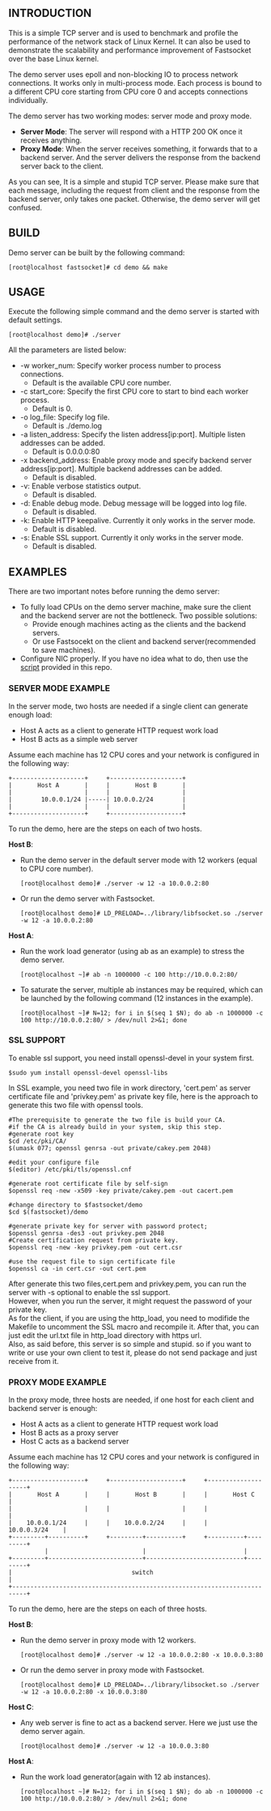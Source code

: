 ## INTRODUCTION ##

This is a simple TCP server and is used to benchmark and profile 
the performance of the network stack of Linux Kernel. It can also 
be used to demonstrate the scalability and performance improvement 
of Fastsocket over the base Linux kernel.

The demo server uses epoll and non-blocking IO to process network 
connections. It works only in multi-process mode. Each process is 
bound to a different CPU core starting from CPU core 0 and accepts 
connections individually. 

The demo server has two working modes: server mode and proxy mode. 
* **Server Mode**: The server will respond with a HTTP 200 OK once 
it receives anything.
* **Proxy Mode**: When the server receives something, it forwards 
that to a backend server. And the server delivers the response from 
the backend server back to the client.

As you can see, It is a simple and stupid TCP server. Please make 
sure that each message, including the request from client and 
the response from the backend server, only takes one packet. 
Otherwise, the demo server will get confused.

## BUILD ##

Demo server can be built by the following command:

`[root@localhost fastsocket]# cd demo && make`

## USAGE ##

Execute the following simple command and the demo server is started 
with default settings.

`[root@localhost demo]# ./server`

All the parameters are listed below:
- -w worker_num: Specify worker process number to process connections.
	- Default is the available CPU core number.
- -c start_core: Specify the first CPU core to start to bind each 
worker process.
	- Default is 0.
- -o log_file: Specify log file.
	- Default is ./demo.log
- -a listen_address: Specify the listen address[ip:port]. Multiple 
listen addresses can be added.
	- Default is 0.0.0.0:80
- -x backend_address: Enable proxy mode and specify backend server 
address[ip:port]. Multiple backend addresses can be added.
	- Default is disabled.
- -v: Enable verbose statistics output.
	- Default is disabled.
- -d: Enable debug mode. Debug message will be logged into log file.
	- Default is disabled.
- -k: Enable HTTP keepalive. Currently it only works in the server 
mode.
	- Default is disabled.
- -s: Enable SSL support. Currently it only works in the server 
mode.
	- Default is disabled.
 
## EXAMPLES ##

There are two important notes before running the demo server:

- To fully load CPUs on the demo server machine, make sure the client 
and the backend server are not the bottleneck. Two possible solutions:
	- Provide enough machines acting as the clients and the backend servers.
	- Or use Fastsocekt on the client and backend server(recommended to save machines).
- Configure NIC properly. If you have no idea what to do, then use the [script](../scripts/README.md "Script") provided in this repo.

### SERVER MODE EXAMPLE ###

In the server mode, two hosts are needed if a single client can generate enough load:

- Host A acts as a client to generate HTTP request work load 
- Host B acts as a simple web server

Assume each machine has 12 CPU cores and your network is configured in the following way:


	+--------------------+     +--------------------+
	|       Host A       |     |       Host B       |
	|                    |     |                    |
	|        10.0.0.1/24 |-----| 10.0.0.2/24        |
	|                    |     |                    |
	+--------------------+     +--------------------+


To run the demo, here are the steps on each of two hosts.

**Host B**:

- Run the demo server in the default server mode with 12 workers (equal to CPU core number).

	`[root@localhost demo]# ./server -w 12 -a 10.0.0.2:80`

- Or run the demo server with Fastsocket.

	`[root@localhost demo]# LD_PRELOAD=../library/libfsocket.so ./server -w 12 -a 10.0.0.2:80`

**Host A**:

- Run the work load generator (using ab as an example) to stress the demo server.

	`[root@localhost ~]# ab -n 1000000 -c 100 http://10.0.0.2:80/`

- To saturate the server, multiple ab instances may be required, which 
can be launched by the following command (12 instances in the example).

	`[root@localhost ~]# N=12; for i in $(seq 1 $N); do ab -n 1000000 -c 100 http://10.0.0.2:80/ > /dev/null 2>&1; done`

### SSL SUPPORT ###

To enable ssl support, you need install openssl-devel in your system first.
```
$sudo yum install openssl-devel openssl-libs
```

In SSL example, you need two file in work directory, 'cert.pem' as server certificate file and 'privkey.pem' as private key file, here is the approach to generate this two file with openssl tools.

```
#The prerequisite to generate the two file is build your CA.
#if the CA is already build in your system, skip this step.
#generate root key
$cd /etc/pki/CA/
$(umask 077; openssl genrsa -out private/cakey.pem 2048)

#edit your configure file
$(editor) /etc/pki/tls/openssl.cnf

#generate root certificate file by self-sign
$openssl req -new -x509 -key private/cakey.pem -out cacert.pem

#change directory to $fastsocket/demo
$cd $(fastsocket)/demo

#generate private key for server with password protect;
$openssl genrsa -des3 -out privkey.pem 2048
#Create certification request from private key.
$openssl req -new -key privkey.pem -out cert.csr

#use the request file to sign certificate file
$openssl ca -in cert.csr -out cert.pem

```

After generate this two files,cert.pem and privkey.pem, you can run the server with -s optional to enable the ssl support.   
However, when you run the server, it might request the password of your private key.  
As for the client, if you are using the http_load, you need to modifide the Makefile to uncomment the SSL macro and recompile it. After that, you can just edit the url.txt file in http_load directory with https url.    
Also, as said before, this server is so simple and stupid. so if you want to write or use your own client to test it, please do not send package and just receive from it.    

### PROXY MODE EXAMPLE ###

In the proxy mode, three hosts are needed, if one host for each client and backend server is enough:

- Host A acts as a client to generate HTTP request work load 
- Host B acts as a proxy server
- Host C acts as a backend server

Assume each machine has 12 CPU cores and your network is configured in the following way:


	+--------------------+     +--------------------+     +--------------------+
	|       Host A       |     |       Host B       |     |       Host C       |
	|                    |     |                    |     |                    |
	|    10.0.0.1/24     |     |    10.0.0.2/24     |     |     10.0.0.3/24    |
	+---------+----------+     +---------+----------+     +----------+---------+
              |                          |                           |
	+---------+--------------------------+---------------------------+---------+
	|                                 switch                                   |
	+--------------------------------------------------------------------------+



To run the demo, here are the steps on each of three hosts.

**Host B**:

- Run the demo server in proxy mode with 12 workers.

	`[root@localhost demo]# ./server -w 12 -a 10.0.0.2:80 -x 10.0.0.3:80`

- Or run the demo server in proxy mode with Fastsocket.

	`[root@localhost demo]# LD_PRELOAD=../library/libsocket.so ./server -w 12 -a 10.0.0.2:80 -x 10.0.0.3:80`

**Host C**:

- Any web server is fine to act as a backend server. Here we just use the demo server 
again. 

	`[root@localhost demo]# ./server -w 12 -a 10.0.0.3:80`

**Host A**:

- Run the work load generator(again with 12 ab instances).

	`[root@localhost ~]# N=12; for i in $(seq 1 $N); do ab -n 1000000 -c 100 http://10.0.0.2:80/ > /dev/null 2>&1; done`

